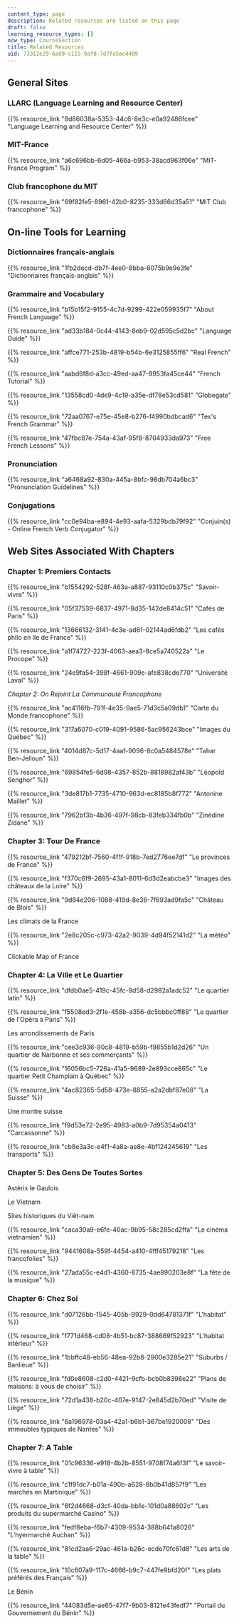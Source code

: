 ```yaml
---
content_type: page
description: Related resources are listed on this page
draft: false
learning_resource_types: []
ocw_type: CourseSection
title: Related Resources
uid: 73312e29-6ad9-c115-9af8-7d7fa5ac4489
---
```

## General Sites

### LLARC (Language Learning and Resource Center)

{{% resource_link "8d86038a-5353-44c6-8e3c-e0a92486fcee" "Language Learning and Resource Center" %}}

### MIT-France

{{% resource_link "a6c696bb-6d05-466a-b953-38acd963f06e" "MIT-France Program" %}}

### Club francophone du MIT

{{% resource_link "69f82fe5-8961-42b0-8235-333d66d35a51" "MIT Club francophone" %}}

## On-line Tools for Learning

### Dictionnaires français-anglais

{{% resource_link "1fb2decd-db7f-4ee0-8bba-6075b9e9e3fe" "Dictionnaires français-anglais" %}}

### Grammaire and Vocabulary

{{% resource_link "b15b15f2-9155-4c7d-9299-422e059935f7" "About French Language" %}}

{{% resource_link "ad33b184-0c44-4143-8eb9-02d595c5d2bc" "Language Guide" %}}

{{% resource_link "affce771-253b-4819-b54b-6e3125855ff6" "Real French" %}}

{{% resource_link "aabd6f8d-a3cc-49ed-aa47-9953fa45ce44" "French Tutorial" %}}

{{% resource_link "13558cd0-4de9-4c19-a35e-df78e53cd581" "Globegate" %}}

{{% resource_link "72aa0767-e75e-45e8-b276-f4990bdbcad6" "Tex's French Grammar" %}}

{{% resource_link "47fbc87e-754a-43af-95f8-8704933da973" "Free French Lessons" %}}

### Pronunciation

{{% resource_link "a6468a92-830a-445a-8bfc-98db704a6bc3" "Pronunciation Guidelines" %}}

### Conjugations

{{% resource_link "cc0e94ba-e894-4e93-aafa-5329bdb79f92" "Conjuin(s) - Online French Verb Conjugator" %}}

## Web Sites Associated With Chapters

### Chapter 1: Premiers Contacts

{{% resource_link "b1554292-528f-463a-a887-93110c0b375c" "Savoir-vivre" %}}

{{% resource_link "05f37539-6837-4971-8d35-142de8414c51" "Cafés de Paris" %}}

{{% resource_link "13666132-3141-4c3e-ad61-02144ad6fdb2" "Les cafés philo en Ile de France" %}}

{{% resource_link "a1f74727-223f-4063-aea3-8ce5a740522a" "Le Procope" %}}

{{% resource_link "24e9fa54-398f-4661-909e-afe838cde770" "Université Laval" %}}

*Chapter* *2: On Rejoint La Communauté* *Francophone*

{{% resource_link "ac4116fb-791f-4e35-9ae5-71d3c5a09db1" "Carte du Monde francophone" %}}

{{% resource_link "317a6070-c019-4091-9586-5ac956243bce" "Images du Québec" %}}

{{% resource_link "4014d87c-5d17-4aaf-9096-8c0a5484578e" "Tahar Ben-Jelloun" %}}

{{% resource_link "69854fe5-6d98-4357-852b-8818982af43b" "Léopold Senghor" %}}

{{% resource_link "3de817b1-7735-4710-963d-ec8185b8f772" "Antonine Maillet" %}}

{{% resource_link "7962bf3b-4b36-497f-98cb-83feb334fb0b" "Zinédine Zidane" %}}

### Chapter 3: Tour De France

{{% resource_link "479212bf-7560-4f1f-918b-7ed2776ee7df" "Le provinces de France" %}}

{{% resource_link "f370c6f9-2695-43a1-8011-6d3d2eabcbe3" "Images des châteaux de la Loire" %}}

{{% resource_link "9d84e206-1088-419d-8e36-7f693ad9fa5c" "Château de Blois" %}}

Les climats de la France

{{% resource_link "2e8c205c-c973-42a2-9039-4d94f52141d2" "La météo" %}}

Clickable Map of France

### Chapter 4: La Ville et Le Quartier

{{% resource_link "dfdb0ae5-419c-45fc-8d58-d2982a1adc52" "Le quartier latin" %}}

{{% resource_link "f5508ed3-2f1e-458b-a356-dc5bbbc0ff88" "Le quartier de l'Opéra à Paris" %}}

Les arrondissements de Paris

{{% resource_link "cee3c936-90c8-4819-b59b-f9855b1d2d26" "Un quartier de Narbonne et ses commerçants" %}}

{{% resource_link "16056bc5-726a-41a5-9689-2e893cce865c" "Le quartier Petit Champlain à Québec" %}}

{{% resource_link "4ac82365-5d58-473e-8855-a2a2dbf87e08" "La Suisse" %}}

Une montre suisse

{{% resource_link "f9d53e72-2e95-4983-a0b9-7d95354a0413" "Carcassonne" %}}

{{% resource_link "cb8e3a3c-e4f1-4a8a-ae8e-4bf124245619" "Les transports" %}}

### Chapter 5: Des Gens De Toutes Sortes

Astérix le Gaulois

Le Vietnam

Sites historiques du Viêt-nam

{{% resource_link "caca30a9-e6fe-40ac-9b95-58c285cd2ffa" "Le cinéma vietnamien" %}}

{{% resource_link "9441608a-559f-4454-a410-4fff45179218" "Les francofolies" %}}

{{% resource_link "27ada55c-e4d1-4360-8735-4ae890203e8f" "La fête de la musique" %}}

### Chapter 6: Chez Soi

{{% resource_link "d07126bb-1545-405b-9929-0dd64781371f" "L'habitat" %}}

{{% resource_link "f771d468-cd08-4b51-bc87-388669f52923" "L'habitat intérieur" %}}

{{% resource_link "1bbffc48-eb56-48ea-92b8-2900e3285e21" "Suburbs / Banlieue" %}}

{{% resource_link "fd0e8608-c2d0-4421-9cfb-bcb0b8398e22" "Plans de maisons: à vous de choisir" %}}

{{% resource_link "72d1a438-b20c-407e-9147-2e845d2b70ed" "Visite de Liège" %}}

{{% resource_link "6a196978-03a4-42a1-b6b1-367be1920008" "Des immeubles typiques de Nantes" %}}

### Chapter 7: A Table

{{% resource_link "01c96336-e918-4b2b-8551-9708f74a6f3f" "Le savoir-vivre à table" %}}

{{% resource_link "c1f91dc7-b01a-490b-a628-8b0b41d857f9" "Les marchés en Martinique" %}}

{{% resource_link "6f2d4668-d3cf-40da-bb1e-101d0a88602c" "Les produits du supermarché Casino" %}}

{{% resource_link "fedf8eba-f6b7-4309-9534-388b641a8026" "L'hyermarché Auchan" %}}

{{% resource_link "81cd2aa6-29ac-461a-b26c-ecde70fc61d8" "Les arts de la table" %}}

{{% resource_link "10c607a9-117c-4666-b9c7-447fe9bfd20f" "Les plats préférés des Français" %}}

Le Bénin

{{% resource_link "44083d5e-ae65-47f7-9b03-8121e43fedf7" "Portail du Gouvernement du Bénin" %}}